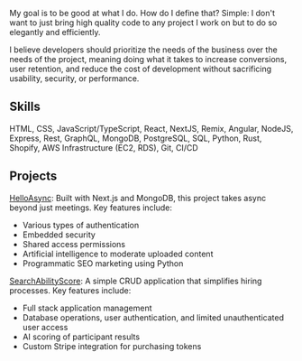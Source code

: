 My goal is to be good at what I do. How do I define that? Simple: I don't want to just bring high quality code to any project I work on but to do so elegantly and efficiently.

I believe developers should prioritize the needs of the business over the needs of the project, meaning doing what it takes to increase conversions, user retention, and reduce the cost of development without sacrificing usability, security, or performance.

## Skills

HTML, CSS, JavaScript/TypeScript, React, NextJS, Remix, Angular, NodeJS, Express, Rest, GraphQL, MongoDB, PostgreSQL, SQL, Python, Rust, Shopify, AWS Infrastructure (EC2, RDS), Git, CI/CD

## Projects
[HelloAsync](https://www.helloasync.com, "Leveling up async for teams of all types"): Built with Next.js and MongoDB, this project takes async beyond just meetings. Key features include:

- Various types of authentication
- Embedded security
- Shared access permissions
- Artificial intelligence to moderate uploaded content
- Programmatic SEO marketing using Python

[SearchAbilityScore](https://www.searchabilityscore.com, "Take your hiring to the next level"): A simple CRUD application that simplifies hiring processes. Key features include:

- Full stack application management
- Database operations, user authentication, and limited unauthenticated user access
- AI scoring of participant results
- Custom Stripe integration for purchasing tokens
